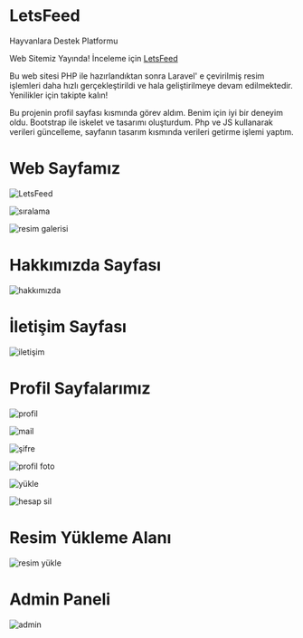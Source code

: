 # LetsFeed
Hayvanlara Destek Platformu

Web Sitemiz Yayında! İnceleme için  [LetsFeed](https://letsfeed.iarc.io/)

Bu web sitesi PHP ile hazırlandıktan sonra Laravel' e çevirilmiş resim işlemleri daha hızlı gerçekleştirildi ve hala geliştirilmeye devam edilmektedir.
Yenilikler için takipte kalın!

Bu projenin profil sayfası kısmında görev aldım. Benim için iyi bir deneyim oldu. Bootstrap ile iskelet ve tasarımı oluşturdum. Php ve JS kullanarak verileri güncelleme, sayfanın tasarım kısmında verileri getirme işlemi yaptım.

# Web Sayfamız

![LetsFeed](https://user-images.githubusercontent.com/83423497/175974323-c7de033f-80cd-48ef-9e27-accdc5190df1.png)


![sıralama](https://user-images.githubusercontent.com/83423497/175975735-6aaf662d-54e1-4eff-8d3a-0d77125674e7.png)


![resim galerisi](https://user-images.githubusercontent.com/83423497/175975766-28ace7a1-6774-44c0-baaa-d5ea9d9d0967.png)

# Hakkımızda Sayfası

![hakkımızda](https://user-images.githubusercontent.com/83423497/175977473-29f4e7e9-5704-4e69-be04-360f4e72ae71.png)

# İletişim Sayfası

![iletişim](https://user-images.githubusercontent.com/83423497/175977736-bec67bd1-6b3f-4f23-a284-b96d83065b01.png)

# Profil Sayfalarımız

![profil](https://user-images.githubusercontent.com/83423497/175976449-a1a22d1a-54d5-4f29-8c3d-5b1db8085b55.png)


![mail](https://user-images.githubusercontent.com/83423497/175976518-70f3b662-35af-4707-b71a-ce5485dbde92.png)


![şifre](https://user-images.githubusercontent.com/83423497/175976541-7e109939-00c4-4a6c-b153-95c36bf017b5.png)


![profil foto](https://user-images.githubusercontent.com/83423497/175976576-45e8d454-42e5-45bc-aafc-dc10039f9f87.png)


![yükle](https://user-images.githubusercontent.com/83423497/175976594-faec117f-88cd-421e-a444-676e8e10388d.png)


![hesap sil](https://user-images.githubusercontent.com/83423497/175976620-acca4fc4-7822-4f6b-8494-42e57c5b334b.png)


# Resim Yükleme Alanı

![resim yükle](https://user-images.githubusercontent.com/83423497/175977064-7e8b0591-2f59-4d56-8823-b293dbc55da9.png)

# Admin Paneli

![admin](https://user-images.githubusercontent.com/83423497/175980376-1d426980-afbe-4c79-8c7f-537d1b8823ed.png)
